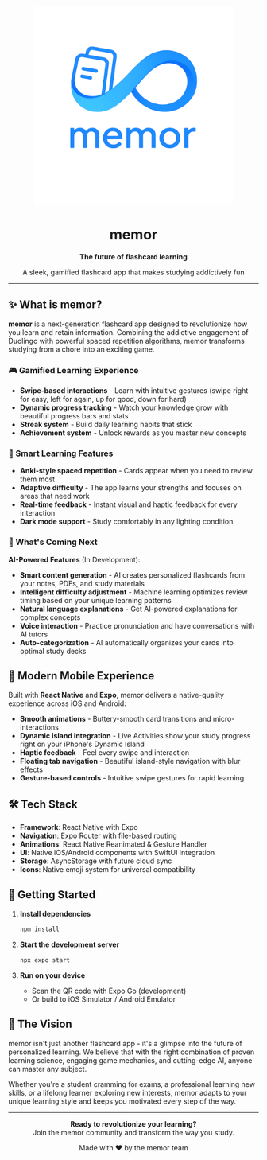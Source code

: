 <p align="center">
  <img src="memor logo.png" alt="memor logo" width="400" height="400"/>
</p>

<h1 align="center">memor</h1>

<p align="center">
  <strong>The future of flashcard learning</strong>
</p>

<p align="center">
  A sleek, gamified flashcard app that makes studying addictively fun
</p>

---

## ✨ What is memor?

**memor** is a next-generation flashcard app designed to revolutionize how you learn and retain information. Combining the addictive engagement of Duolingo with powerful spaced repetition algorithms, memor transforms studying from a chore into an exciting game.

### 🎮 Gamified Learning Experience
- **Swipe-based interactions** - Learn with intuitive gestures (swipe right for easy, left for again, up for good, down for hard)
- **Dynamic progress tracking** - Watch your knowledge grow with beautiful progress bars and stats
- **Streak system** - Build daily learning habits that stick
- **Achievement system** - Unlock rewards as you master new concepts

### 🧠 Smart Learning Features
- **Anki-style spaced repetition** - Cards appear when you need to review them most
- **Adaptive difficulty** - The app learns your strengths and focuses on areas that need work
- **Real-time feedback** - Instant visual and haptic feedback for every interaction
- **Dark mode support** - Study comfortably in any lighting condition

### 🚀 What's Coming Next

**AI-Powered Features** (In Development):
- **Smart content generation** - AI creates personalized flashcards from your notes, PDFs, and study materials
- **Intelligent difficulty adjustment** - Machine learning optimizes review timing based on your unique learning patterns
- **Natural language explanations** - Get AI-powered explanations for complex concepts
- **Voice interaction** - Practice pronunciation and have conversations with AI tutors
- **Auto-categorization** - AI automatically organizes your cards into optimal study decks

## 📱 Modern Mobile Experience

Built with **React Native** and **Expo**, memor delivers a native-quality experience across iOS and Android:

- **Smooth animations** - Buttery-smooth card transitions and micro-interactions
- **Dynamic Island integration** - Live Activities show your study progress right on your iPhone's Dynamic Island
- **Haptic feedback** - Feel every swipe and interaction
- **Floating tab navigation** - Beautiful island-style navigation with blur effects
- **Gesture-based controls** - Intuitive swipe gestures for rapid learning

## 🛠 Tech Stack

- **Framework**: React Native with Expo
- **Navigation**: Expo Router with file-based routing
- **Animations**: React Native Reanimated & Gesture Handler
- **UI**: Native iOS/Android components with SwiftUI integration
- **Storage**: AsyncStorage with future cloud sync
- **Icons**: Native emoji system for universal compatibility

## 🚀 Getting Started

1. **Install dependencies**
   ```bash
   npm install
   ```

2. **Start the development server**
   ```bash
   npx expo start
   ```

3. **Run on your device**
   - Scan the QR code with Expo Go (development)
   - Or build to iOS Simulator / Android Emulator

## 🎯 The Vision

memor isn't just another flashcard app - it's a glimpse into the future of personalized learning. We believe that with the right combination of proven learning science, engaging game mechanics, and cutting-edge AI, anyone can master any subject.

Whether you're a student cramming for exams, a professional learning new skills, or a lifelong learner exploring new interests, memor adapts to your unique learning style and keeps you motivated every step of the way.

---

<p align="center">
  <strong>Ready to revolutionize your learning?</strong><br>
  Join the memor community and transform the way you study.
</p>

<p align="center">
  Made with ❤️ by the memor team
</p>
